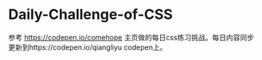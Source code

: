 # Daily-Challenge-of-CSS
参考 https://codepen.io/comehope 主页做的每日css练习挑战。每日内容同步更新到https://codepen.io/qiangliyu codepen上。
